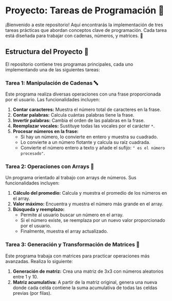 # Proyecto: Tareas de Programación 📜

¡Bienvenido a este repositorio! Aquí encontrarás la implementación de tres tareas prácticas que abordan conceptos clave de programación. Cada tarea está diseñada para trabajar con cadenas, números, y matrices. 🌟

## Estructura del Proyecto 🚀

El repositorio contiene tres programas principales, cada uno implementando una de las siguientes tareas:

### Tarea 1: Manipulación de Cadenas 🔤
Este programa realiza diversas operaciones con una frase proporcionada por el usuario. Las funcionalidades incluyen:

1. **Contar caracteres:** Muestra el número total de caracteres en la frase.
2. **Contar palabras:** Calcula cuántas palabras tiene la frase.
3. **Invertir palabras:** Cambia el orden de las palabras en la frase.
4. **Reemplazar vocales:** Sustituye todas las vocales por el carácter `*`.
5. **Procesar números en la frase:**
   - Si hay un número, lo convierte en entero y muestra su cuadrado.
   - Lo convierte a un número flotante y calcula su raíz cuadrada.
   - Convierte el número entero a texto y añade el sufijo: `" es el número procesado"`.

### Tarea 2: Operaciones con Arrays 🔢
Un programa orientado al trabajo con arrays de números. Sus funcionalidades incluyen:

1. **Cálculo del promedio:** Calcula y muestra el promedio de los números en el array.
2. **Valor máximo:** Encuentra y muestra el número más grande en el array.
3. **Búsqueda y reemplazo:** 
   - Permite al usuario buscar un número en el array.
   - Si el número existe, se reemplaza por un nuevo valor proporcionado por el usuario.
   - Finalmente, muestra el array actualizado.

### Tarea 3: Generación y Transformación de Matrices 🔢
Este programa trabaja con matrices para practicar operaciones más avanzadas. Realiza lo siguiente:

1. **Generación de matriz:** Crea una matriz de 3x3 con números aleatorios entre 1 y 10.
2. **Matriz acumulativa:** A partir de la matriz original, genera una nueva donde cada celda contiene la suma acumulativa de todas las celdas previas (por filas).

    
